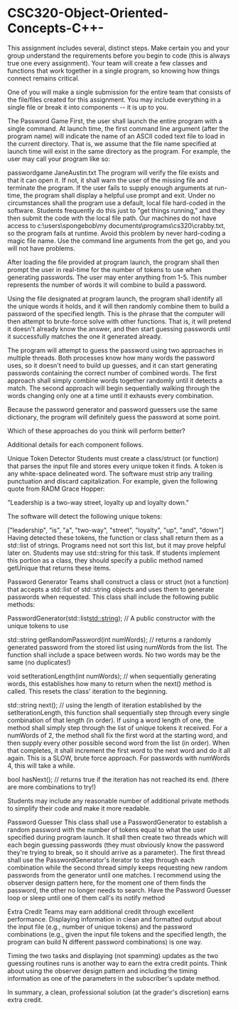 # CSC320-Object-Oriented-Concepts-C++-
This assignment includes several, distinct steps. Make certain you and your group understand the requirements before you begin to code (this is always true one every assignment).  Your team will create a few classes and functions that work together in a single program, so knowing how things connect remains critical. 

One of you will make a single submission for the entire team that consists of the file/files created for this assignment. You may include everything in a single file or break it into components -- it is up to you. 

The Password Game
First, the user shall launch the entire program with a single command. At launch time, the first command line argument (after the program name) will indicate the name of an ASCII coded text file to load in the current directory. That is, we assume that the file name specified at launch time will exist in the same directory as the program. For example, the user may call your program like so:

passwordgame JaneAustin.txt
The program will verify the file exists and that it can open it. If not, it shall warn the user of the missing file and terminate the program. If the user fails to supply enough arguments at run-time, the program shall display a helpful use prompt and exit. Under no circumstances shall the program use a default, local file hard-coded in the software. Students frequently do this just to "get things running," and they then submit the code with the local file path. Our machines do not have access to c:\users\spongebob\my documents\programs\cs320\crabby.txt, so the program fails at runtime. Avoid this problem by never hard-coding a magic file name. Use the command line arguments from the get go, and you will not have problems. 

After loading the file provided at program launch, the program shall then prompt the user in real-time for the number of tokens to use when generating passwords. The user may enter anything from 1-5. This number represents the number of words it will combine to build a password. 

Using the file designated at program launch, the program shall identify all the unique words it holds, and it will then randomly combine them to build a password of the specified length. This is the phrase that the computer will then attempt to brute-force solve with other functions. That is, it will pretend it doesn't already know the answer, and then start guessing passwords until it successfully matches the one it generated already. 

The program will attempt to guess the password using two approaches in multiple threads. Both processes know how many words the password uses, so it doesn't need to build up guesses, and it can start generating passwords containing the correct number of combined words. The first approach shall simply combine words together randomly until it detects a match. The second approach will begin sequentially walking through the words changing only one at a time until it exhausts every combination. 

Because the password generator and password guessers use the same dictionary, the program will definitely guess the password at some point. 

Which of these approaches do you think will perform better?

Additional details for each component follows.

Unique Token Detector
Students must create a class/struct (or function) that parses the input file and stores every unique token it finds. A token is any white-space delineated word. The software must strip any trailing punctuation and discard capitalization. For example, given the following quote from RADM Grace Hopper:

"Leadership is a two-way street, loyalty up and loyalty down."

The software will detect the following unique tokens:

["leadership", "is", "a", "two-way", "street", "loyalty", "up", "and", "down"]
Having detected these tokens, the function or class shall return them as a std::list of strings. Programs need not sort this list, but it may prove helpful later on. Students may use std::string for this task. If students implement this portion as a class, they should specify a public method named getUnique that returns these items.

Password Generator
Teams shall construct a class or struct (not a function) that accepts a std::list of std::string objects and uses them to generate passwords when requested. This class shall include the following public methods:

PasswordGenerator(std::list<std::string>); // A public constructor with the unique tokens to use

std::string getRandomPassword(int numWords); // returns a randomly generated password from the stored list using numWords from the list. The function shall include a space between words. No two words may be the same (no duplicates!) 

void setIterationLength(int numWords); // when sequentially generating words, this establishes how many to return when the next() method is called. This resets the class' iteration to the beginning. 

std::string next(); // using the length of iteration established by the setIterationLength, this function shall sequentially step through every single combination of that length (in order). If using a word length of one, the method shall simply step through the list of unique tokens it received. For a numWords of 2, the method shall fix the first word at the starting word, and then supply every other possible second word from the list (in order). When that completes, it shall increment the first word to the next word and do it all again. This is a SLOW, brute force approach. For passwords with numWords 4, this will take a while. 

bool hasNext(); // returns true if the iteration has not reached its end. (there are more combinations to try!)

Students may include any reasonable number of additional private methods to simplify their code and make it more readable. 

Password Guesser
This class shall use a PasswordGenerator to establish a random password with the number of tokens equal to what the user specified during program launch. It shall then create two threads which will each begin guessing passwords (they must obviously know the password they're trying to break, so it should arrive as a parameter). The first thread shall use the PasswordGenerator's iterator to step through each combination while the second thread simply keeps requesting new random passwords from the generator until one matches. I recommend using the observer design pattern here, for the moment one of them finds the password, the other no longer needs to search. Have the Password Guesser loop or sleep until one of them call's its notify method

Extra Credit
Teams may earn additional credit through excellent performance. Displaying information in clean and formatted output about the input file (e.g., number of unique tokens) and the password combinations (e.g., given the input file tokens and the specified length, the program can build N different password combinations) is one way. 

Timing the two tasks and displaying (not spamming) updates as the two guessing routines runs is another way to earn the extra credit points. Think about using the observer design pattern and including the timing information as one of the parameters in the subscriber's update method. 

In summary, a clean, professional solution (at the grader's discretion) earns extra credit. 
